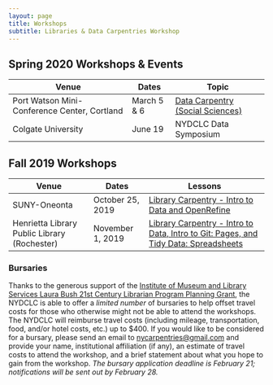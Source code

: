 ```yaml
---
layout: page
title: Workshops
subtitle: Libraries & Data Carpentries Workshop
---
```


## Spring 2020 Workshops & Events

Venue | Dates | Topic
---|---|---
Port Watson Mini-Conference Center, Cortland | March 5 & 6 | [Data Carpentry (Social Sciences)](https://nydclc.github.io/2020-03-05-Cortland/)
Colgate University | June 19 | NYDCLC Data Symposium

## Fall 2019 Workshops

Venue | Dates | Lessons
---|---|---
SUNY-Oneonta | October 25, 2019 | [Library Carpentry - Intro to Data and OpenRefine](https://nydclc.github.io/2019-10-25-oneonta/)
Henrietta Library Public Library (Rochester) | November 1, 2019 | [Library Carpentry - Intro to Data, Intro to Git: Pages, and Tidy Data: Spreadsheets](https://nydclc.github.io/2019-11-01-rochester/)



### Bursaries

Thanks to the generous support of the [Institute of Museum and Library Services Laura Bush 21st Century Librarian Program Planning Grant](https://www.imls.gov/grants/awarded/re-11-19-0047-19), the NYDCLC is able to offer a *limited number* of bursaries to help offset travel costs for those who otherwise might not be able to attend the workshops. The NYDCLC will reimburse travel costs (including mileage, transportation, food, and/or hotel costs, etc.) up to $400. If you would like to be considered for a bursary, please send an email to nycarpentries@gmail.com and provide your name, institutional affiliation (if any), an estimate of travel costs to attend the workshop, and a brief statement about what you hope to gain from the workshop. *The bursary application deadline is February 21; notifications will be sent out by February 28.*
